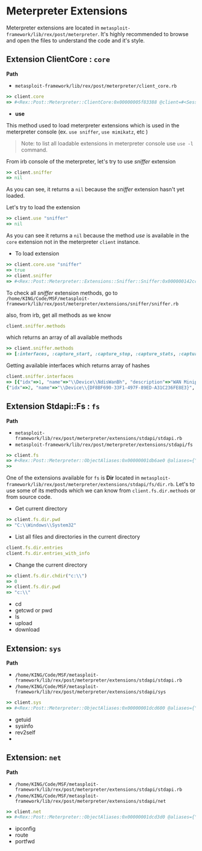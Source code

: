 # Meterpreter Extensions

Meterpreter extensions are located in `metasploit-framework/lib/rex/post/meterpreter`. It's highly recommended to browse and open the files to understand the code and it's style.

## Extension ClientCore : `core`

**Path** 
- `metasploit-framework/lib/rex/post/meterpreter/client_core.rb`

```ruby
>> client.core
=> #<Rex::Post::Meterpreter::ClientCore:0x00000005f83388 @client=#<Session:meterpreter 192.168.0.18:55861 (192.168.242.128) "win7-64-victim\Workshop @ WIN7-64-VICTIM">, @name="core">
```

- **use**

This method used to load meterpreter extensions which is used in the meterpreter console (ex. `use sniffer`, `use mimikatz`, etc )
> Note: to list all loadable extensions in meterpreter console use `use -l` command.

From irb console of the meterpreter, let's try to use *sniffer* extension

```ruby
>> client.sniffer
=> nil
```
As you can see, it returns a `nil` because the *sniffer* extension hasn't yet loaded.

Let's try to load the extension 
```ruby
>> client.use "sniffer"
=> nil
```

As you can see it returns a `nil` because the method *use* is available in the `core` extension not in the meterpreter `client` instance.

- To load extension 

```ruby
>> client.core.use "sniffer"
=> true
>> client.sniffer
=> #<Rex::Post::Meterpreter::Extensions::Sniffer::Sniffer:0x000000142cc108 @client=#<Session:meterpreter 192.168.0.18:55861 (192.168.242.128) "win7-64-victim\Workshop @ WIN7-64-VICTIM">, @name="sniffer">
```

To check all *sniffer* extension methods, go to `/home/KING/Code/MSF/metasploit-framework/lib/rex/post/meterpreter/extensions/sniffer/sniffer.rb`

also, from irb, get all methods as we know 
```ruby
client.sniffer.methods
```
which returns an array of all available methods
```ruby
>> client.sniffer.methods
=> [:interfaces, :capture_start, :capture_stop, :capture_stats, :capture_release, :capture_dump, :capture_dump_read, :name, :name=, :client, :client=, :psych_to_yaml, :to_yaml, :to_yaml_properties, :blank?, :present?, :presence, :acts_like?, :to_param, :to_query, :try, :try!, :duplicable?, :deep_dup, :in?, :instance_values, :instance_variable_names, :to_json, :with_options, :html_safe?, :`, :dclone, :old_send, :as_json, :require_or_load, :require_dependency, :load_dependency, :load, :require, :unloadable, :assert_no_remainder, :decode_tlv, :decode_integer, :decode_timeticks, :decode_integer_value, :decode_uinteger_value, :build_integer, :decode_octet_string, :decode_ip_address, :decode_sequence, :decode_object_id, :decode_object_id_value, :encode_length, :encode_integer, :encode_tagged_integer, :integer_to_octets, :encode_null, :encode_exception, :encode_tlv, :encode_octet_string, :encode_sequence, :encode_object_id, :pretty_print, :pretty_print_cycle, :pretty_print_instance_variables, :pretty_print_inspect, :nil?, :===, :=~, :!~, :eql?, :hash, :<=>, :class, :singleton_class, :clone, :dup, :taint, :tainted?, :untaint, :untrust, :untrusted?, :trust, :freeze, :frozen?, :to_s, :inspect, :methods, :singleton_methods, :protected_methods, :private_methods, :public_methods, :instance_variables, :instance_variable_get, :instance_variable_set, :instance_variable_defined?, :remove_instance_variable, :instance_of?, :kind_of?, :is_a?, :tap, :send, :public_send, :respond_to?, :extend, :select, :display, :sleep, :method, :public_method, :singleton_method, :define_singleton_method, :object_id, :to_enum, :enum_for, :gem, :class_eval, :pretty_inspect, :silence_warnings, :enable_warnings, :with_warnings, :silence_stderr, :silence_stream, :suppress, :capture, :silence, :quietly, :debugger, :breakpoint, :suppress_warnings, :==, :equal?, :!, :!=, :instance_eval, :instance_exec, :__send__, :__id__]
```

Getting available interfaces which returns array of hashes 

```ruby
client.sniffer.interfaces
=> [{"idx"=>1, "name"=>"\\Device\\NdisWanBh", "description"=>"WAN Miniport (Network Monitor)", "type"=>3, "mtu"=>1514, "wireless"=>false, "usable"=>true, "dhcp"=>false}, 
{"idx"=>2, "name"=>"\\Device\\{DF8BF690-33F1-497F-89ED-A31C236FE8E3}", "description"=>"Intel(R) PRO/1000 MT Network Connection", "type"=>0, "mtu"=>1514, "wireless"=>false, "usable"=>true, "dhcp"=>true}]
```



## Extension Stdapi::Fs : `fs`

**Path** 
- `metasploit-framework/lib/rex/post/meterpreter/extensions/stdapi/stdapi.rb`
- `metasploit-framework/lib/rex/post/meterpreter/extensions/stdapi/fs`

```ruby
>> client.fs
=> #<Rex::Post::Meterpreter::ObjectAliases:0x00000001db6ae0 @aliases={"dir"=>#<Class:0x00000001e09e70>, "file"=>#<Class:0x00000001e12890>, "filestat"=>#<Class:0x00000001db7530>, "mount"=>#<Rex::Post::Meterpreter::Extensions::Stdapi::Fs::Mount:0x00000001db6c48 @client=#<Session:meterpreter 192.168.0.18:57016 (192.168.242.128) "win7-64-victim\Workshop @ WIN7-64-VICTIM">>}>
>> 
```

One of the extensions available for `fs` is **Dir** located in `metasploit-framework/lib/rex/post/meterpreter/extensions/stdapi/fs/dir.rb`. Let's to use some of its methods which we can know from `client.fs.dir.methods` or from source code.

- Get current directory
```ruby
>> client.fs.dir.pwd
=> "C:\\Windows\\System32"
```

- List all files and directories in the current directory 
```ruby
client.fs.dir.entries
client.fs.dir.entries_with_info
```

- Change the current directory
```ruby
>> client.fs.dir.chdir("c:\\")
=> 0
>> client.fs.dir.pwd
=> "c:\\"
```


- cd 
- getcwd or pwd
- ls
- upload
- download

## Extension: `sys`

**Path** 
- `/home/KING/Code/MSF/metasploit-framework/lib/rex/post/meterpreter/extensions/stdapi/stdapi.rb`
- `/home/KING/Code/MSF/metasploit-framework/lib/rex/post/meterpreter/extensions/stdapi/sys`


```ruby
>> client.sys
=> #<Rex::Post::Meterpreter::ObjectAliases:0x00000001dcd600 @aliases={"config"=>#<Rex::Post::Meterpreter::Extensions::Stdapi::Sys::Config:0x00000001db69c8 @client=#<Session:meterpreter 192.168.0.18:57016 (192.168.242.128) "win7-64-victim\Workshop @ WIN7-64-VICTIM">>, "process"=>#<Class:0x00000001db69a0>, "registry"=>#<Class:0x00000001db8ed0>, "eventlog"=>#<Class:0x00000001dc0e28>, "power"=>#<Class:0x00000001dc4398>}>
```

- getuid
- sysinfo
- rev2self
- 

## Extension: `net`

**Path** 
- `/home/KING/Code/MSF/metasploit-framework/lib/rex/post/meterpreter/extensions/stdapi/stdapi.rb`
- `/home/KING/Code/MSF/metasploit-framework/lib/rex/post/meterpreter/extensions/stdapi/net`


```ruby
>> client.net
=> #<Rex::Post::Meterpreter::ObjectAliases:0x00000001dcd3d0 @aliases={"config"=>#<Rex::Post::Meterpreter::Extensions::Stdapi::Net::Config:0x00000001dcd4e8 @client=#<Session:meterpreter 192.168.0.18:57016 (192.168.242.128) "win7-64-victim\Workshop @ WIN7-64-VICTIM">>, "socket"=>#<Rex::Post::Meterpreter::Extensions::Stdapi::Net::Socket:0x00000001dcd4c0 @client=#<Session:meterpreter 192.168.0.18:57016 (192.168.242.128) "win7-64-victim\Workshop @ WIN7-64-VICTIM">>, "resolve"=>#<Rex::Post::Meterpreter::Extensions::Stdapi::Net::Resolve:0x00000001dcd470 @client=#<Session:meterpreter 192.168.0.18:57016 (192.168.242.128) "win7-64-victim\Workshop @ WIN7-64-VICTIM">>}>
```

- ipconfig
- route
- portfwd